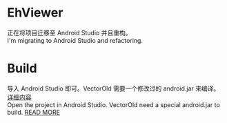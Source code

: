 # EhViewer
正在将项目迁移至 Android Studio 并且重构。<br>
I'm migrating to Android Studio and refactoring.

# Build
导入 Android Studio 即可。VectorOld 需要一个修改过的 android.jar 来编译。[详细内容](https://github.com/seven332/VectorOld#build)<br>
Open the project in Android Studio. VectorOld need a special android.jar to build. [READ MORE](https://github.com/seven332/VectorOld#build)

